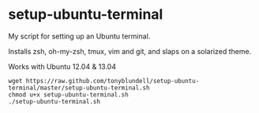 setup-ubuntu-terminal
=====================

My script for setting up an Ubuntu terminal.

Installs zsh, oh-my-zsh, tmux, vim and git, and slaps on a solarized theme.

Works with Ubuntu 12.04 & 13.04

    wget https://raw.github.com/tonyblundell/setup-ubuntu-terminal/master/setup-ubuntu-terminal.sh
    chmod u+x setup-ubuntu-terminal.sh
    ./setup-ubuntu-terminal.sh

